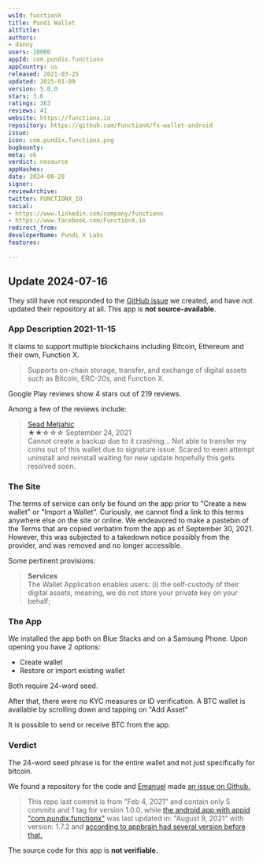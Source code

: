 ```yaml
---
wsId: functionX
title: Pundi Wallet
altTitle: 
authors:
- danny
users: 10000
appId: com.pundix.functionx
appCountry: us
released: 2021-03-25
updated: 2025-01-09
version: 5.0.0
stars: 3.6
ratings: 363
reviews: 41
website: https://functionx.io
repository: https://github.com/FunctionX/fx-wallet-android
issue: 
icon: com.pundix.functionx.png
bugbounty: 
meta: ok
verdict: nosource
appHashes: 
date: 2024-08-20
signer: 
reviewArchive: 
twitter: FUNCTIONX_IO
social:
- https://www.linkedin.com/company/functionx
- https://www.facebook.com/FunctionX.io
redirect_from: 
developerName: Pundi X Labs
features: 

---
```


## Update 2024-07-16

They still have not responded to the [GitHub issue](https://github.com/FunctionX/fx-wallet-android/issues/1) we created, and have not updated their repository at all. This app is **not source-available**.

### App Description 2021-11-15

It claims to support multiple blockchains including Bitcoin, Ethereum and their own, Function X. 

> Supports on-chain storage, transfer, and exchange of digital assets such as Bitcoin, ERC-20s, and Function X.

Google Play reviews show 4 stars out of 219 reviews. 

Among a few of the reviews include:

> [Sead Metjahic](https://play.google.com/store/apps/details?id=com.pundix.functionx&reviewId=gp%3AAOqpTOGv4V8i6M_ZbM-q3PxR16FaLXKcDEgKSd8soXjm3swPoZ4dDhnl_-oj3HUPrCPW391nU3BXH7EaAoAHsg)<br>
  ★★☆☆☆ September 24, 2021 <br>
       Cannot create a backup due to it crashing... Not able to transfer my coins out of this wallet due to signature issue. Scared to even attempt uninstall and reinstall waiting for new update hopefully this gets resolved soon.

### The Site

The terms of service can only be found on the app prior to "Create a new wallet" or "Import a Wallet". Curiously, we cannot find a link to this terms anywhere else on the site or online. We endeavored to make a pastebin of the Terms that are copied verbatim from the app as of September 30, 2021. However, this was subjected to a takedown notice possibly from the provider, and was removed and no longer accessible.

Some pertinent provisions:

> **Services**<br>
The Wallet Application enables users: (i) the self-custody of their digital assets, meaning, we do not store your private key on your behalf; 

### The App

We installed the app both on Blue Stacks and on a Samsung Phone. Upon opening you have 2 options:

- Create wallet
- Restore or import existing wallet

Both require 24-word seed.

After that, there were no KYC measures or ID verification. A BTC wallet is available by scrolling down and tapping on "Add Asset"

It is possible to send or receive BTC from the app.

### Verdict
The 24-word seed phrase is for the entire wallet and not just specifically for bitcoin. 

We found a repository for the code and [Emanuel](https://walletscrutiny.com/authors/emanuel/) made [an issue on Github.](https://github.com/FunctionX/fx-wallet-android/issues/1)

> This repo last commit is from "Feb 4, 2021" and contain only 5 commits and 1 tag for version 1.0.0, while [the android app with appid "com.pundix.functionx"](https://play.google.com/store/apps/details?id=com.pundix.functionx) was last updated in: "August 9, 2021" with version: 1.7.2 and [according to appbrain had several version before that.](https://www.appbrain.com/app/fxwallet-by-pundi-x-labs/com.pundix.functionx)

The source code for this app is **not verifiable.**
